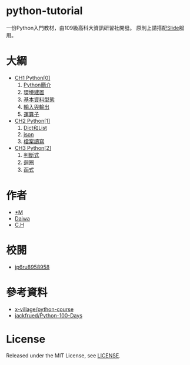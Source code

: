 # python-tutorial
一份Python入門教材，由109級高科大資訊研習社開發。
原則上請搭配[Slide](https://hackmd.io/@macs1207/ryT6rbK_B)服用。

# 大綱
- [CH1 Python[0]](https://hackmd.io/@macs1207/rkP0GZKOS#/)
    1. [Python簡介](https://hackmd.io/@macs1207/rkP0GZKOS#/3)
    2. [環境建置](https://hackmd.io/@macs1207/rkP0GZKOS#/4)
    3. [基本資料型態](https://hackmd.io/@macs1207/rkP0GZKOS#/5)
    4. [輸入與輸出](https://hackmd.io/@macs1207/rkP0GZKOS#/6)
    5. [運算子](https://hackmd.io/@macs1207/rkP0GZKOS#/7)
- [CH2 Python[1]](https://hackmd.io/@macs1207/SJEL4k-Yr#/)
    1. [Dict和List](https://hackmd.io/@macs1207/SJEL4k-Yr#/2)
    2. [json](https://hackmd.io/@macs1207/SJEL4k-Yr#/3)
    3. [檔案讀寫](https://hackmd.io/@macs1207/SJEL4k-Yr#/4)
- [CH3 Python[2]](https://hackmd.io/@macs1207/r1llzfmYr#/)
    1. [判斷式](https://hackmd.io/@macs1207/r1llzfmYr#/2)
    2. [迴圈](https://hackmd.io/@macs1207/r1llzfmYr#/3)
    3. [函式](https://hackmd.io/@macs1207/r1llzfmYr#/5)


# 作者
- [*M](https://github.com/macs1207)
- [Daiwa](https://github.com/daidaidarwa)
- [C.H](https://github.com/chrisliu430)

# 校閱
- [jp6ru8958958](https://github.com/jp6ru8958958)

# 參考資料
- [x-village/python-course](https://github.com/x-village/python-course)
- [jackfrued/Python-100-Days](https://github.com/jackfrued/Python-100-Days)

# License
Released under the MIT License, see [LICENSE](LICENSE).